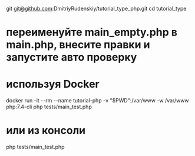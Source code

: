git git@github.com:DmitriyRudenskiy/tutorial_type_php.git
cd tutorial_type

# переименуйте main_empty.php в main.php, внесите правки и запустите авто проверку

# используя Docker
docker run -it --rm --name tutorial-php -v "$PWD":/var/www -w /var/www php:7.4-cli php tests/main_test.php

# или из консоли
php tests/main_test.php